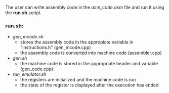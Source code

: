 The user can write assembly code in the *asm_code.asm* file and run it using the **run.sh** script.

### run.sh:
- *gen_mcode.sh* 
  - stores the assembly code in the appropiate variable in "instructions.h" (gen_mcode.cpp)
  - the assembly code is converted into machine code (assembler.cpp)
- *gen.sh*
  - the machine code is stored in the appropriate header and variable (gen_code.cpp)
- *run_emulator.sh*
  -  the registers are initialized and the machine code is run
  -  the state of the register is displayed after the execution has ended